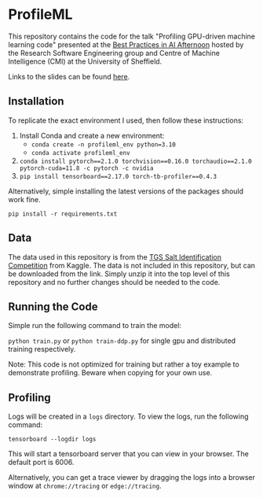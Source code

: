 # ProfileML

This repository contains the code for the talk "Profiling GPU-driven machine learning code" presented at the [Best Practices in AI Afternoon](https://rse.shef.ac.uk/events/seminar-2024-07-05-best-practices-in-ai-afternoon.html) hosted by the Research Software Engineering group and Centre of Machine Intelligence (CMI) at the University of Sheffield.

Links to the slides can be found [here](https://docs.google.com/presentation/d/1Vjus8Bshb1jdZ1W9WcgNMiiIESk8SgCAmI7PJGpBUUg/edit?usp=sharing).

## Installation

To replicate the exact environment I used, then follow these instructions:

1. Install Conda and create a new environment:
    - `conda create -n profileml_env python=3.10`
    - `conda activate profileml_env`
2. `conda install pytorch==2.1.0 torchvision==0.16.0 torchaudio==2.1.0 pytorch-cuda=11.8 -c pytorch -c nvidia`
3. `pip install tensorboard==2.17.0 torch-tb-profiler==0.4.3`

Alternatively, simple installing the latest versions of the packages should work fine.

```pip install -r requirements.txt```

## Data

The data used in this repository is from the [TGS Salt Identification Competition](https://www.kaggle.com/c/tgs-salt-identification-challenge/data) from Kaggle. The data is not included in this repository, but can be downloaded from the link. Simply unzip it into the top level of this repository and no further changes should be needed to the code.

## Running the Code

Simple run the following command to train the model:

```python train.py``` or ```python train-ddp.py``` for single gpu and distributed training respectively.

Note: This code is not optimized for training but rather a toy example to demonstrate profiling. Beware when copying for your own use.

## Profiling

Logs will be created in a `logs` directory. To view the logs, run the following command:

```tensorboard --logdir logs```

This will start a tensorboard server that you can view in your browser. The default port is 6006.

Alternatively, you can get a trace viewer by dragging the logs into a browser window at `chrome://tracing` or `edge://tracing`.

